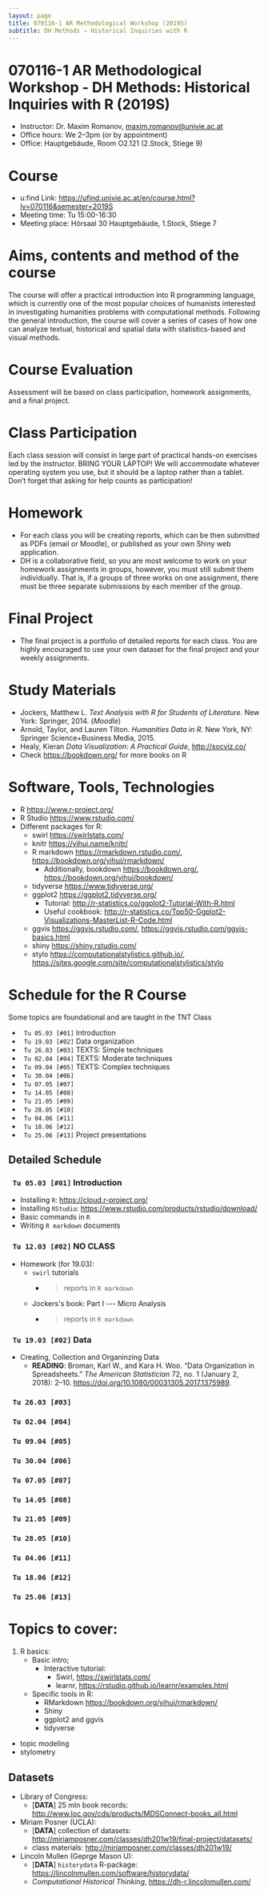 ```yaml
---
layout: page
title: 070116-1 AR Methodological Workshop (2019S)
subtitle: DH Methods — Historical Inquiries with R
---
```


# 070116-1 AR Methodological Workshop - DH Methods: Historical Inquiries with R (2019S)

* Instructor: Dr. Maxim Romanov, [maxim.romanov@univie.ac.at](maxim.romanov@univie.ac.at)
* Office hours: We 2–3pm (or by appointment)
* Office: Hauptgebäude, Room O2.121 (2.Stock, Stiege 9)

# Course

* u:find Link: <https://ufind.univie.ac.at/en/course.html?lv=070116&semester=2019S>
* Meeting time: Tu 15:00-16:30
* Meeting place: Hörsaal 30 Hauptgebäude, 1.Stock, Stiege 7

# Aims, contents and method of the course

The course will offer a practical introduction into R programming language, which is currently one of the most popular choices of humanists interested in investigating humanities problems with computational methods. Following the general introduction, the course will cover a series of cases of how one can analyze textual, historical and spatial data with statistics-based and visual methods.

# Course Evaluation 

Assessment will be based on class participation, homework assignments, and a final project.

# Class Participation

Each class session will consist in large part of practical hands-on exercises led by the instructor. BRING YOUR LAPTOP! We will accommodate whatever operating system you use, but it should be a laptop rather than a tablet. Don’t forget that asking for help counts as participation!

# Homework

* For each class you will be creating reports, which can be then submitted as PDFs (email or Moodle), or published as your own Shiny web application.
* DH is a collaborative field, so you are most welcome to work on your homework assignments in groups, however, you must still submit them individually. That is, if a groups of three works on one assignment, there must be three separate submissions by each member of the group. 

# Final Project

* The final project is a portfolio of detailed reports for each class. You are highly encouraged to use your own dataset for the final project and your weekly assignments.

# Study Materials

* Jockers, Matthew L. *Text Analysis with R for Students of Literature.* New York: Springer, 2014. (*Moodle*)
* Arnold, Taylor, and Lauren Tilton. *Humanities Data in R.* New York, NY: Springer Science+Business Media, 2015.
* Healy, Kieran *Data Visualization: A Practical Guide*, <http://socviz.co/>
* Check <https://bookdown.org/> for more books on R

# Software, Tools, Technologies

* R <https://www.r-project.org/>
* R Studio <https://www.rstudio.com/>
* Different packages for R:
	* swirl <https://swirlstats.com/>
	* knitr <https://yihui.name/knitr/> 
	* R markdown <https://rmarkdown.rstudio.com/>, <https://bookdown.org/yihui/rmarkdown/>
		* Additionally, bookdown <https://bookdown.org/>, <https://bookdown.org/yihui/bookdown/>
	* tidyverse <https://www.tidyverse.org/>
	* ggplot2 <https://ggplot2.tidyverse.org/>
		* Tutorial: <http://r-statistics.co/ggplot2-Tutorial-With-R.html>
		* Useful cookbook: <http://r-statistics.co/Top50-Ggplot2-Visualizations-MasterList-R-Code.html>
	* ggvis <https://ggvis.rstudio.com/>, <https://ggvis.rstudio.com/ggvis-basics.html>
	* shiny <https://shiny.rstudio.com/>
	* stylo <https://computationalstylistics.github.io/>, <https://sites.google.com/site/computationalstylistics/stylo>


# Schedule for the R Course

Some topics are foundational and are taught in the TNT Class

- ` Tu 05.03 [#01]` Introduction
- ` Tu 19.03 [#02]` Data organization
- ` Tu 26.03 [#03]` TEXTS: Simple techniques
- ` Tu 02.04 [#04]` TEXTS: Moderate techniques
- ` Tu 09.04 [#05]` TEXTS: Complex techniques 
- ` Tu 30.04 [#06]` 
- ` Tu 07.05 [#07]` 
- ` Tu 14.05 [#08]` 
- ` Tu 21.05 [#09]` 
- ` Tu 28.05 [#10]` 
- ` Tu 04.06 [#11]` 
- ` Tu 18.06 [#12]` 
- ` Tu 25.06 [#13]` Project presentations


## Detailed Schedule

### ` Tu 05.03 [#01]` Introduction

- Installing `R`: <https://cloud.r-project.org/>
- Installing `RStudio`: <https://www.rstudio.com/products/rstudio/download/>
- Basic commands in `R`
- Writing `R markdown` documents

### ` Tu 12.03 [#02]` NO CLASS

- Homework (for 19.03):
	- `swirl` tutorials
		- > reports in `R markdown`
	- Jockers's book: Part I --- Micro Analysis
		- > reports in `R markdown`

### ` Tu 19.03 [#02]` Data

- Creating, Collection and Organinzing Data
	- **READING**: Broman, Karl W., and Kara H. Woo. “Data Organization in Spreadsheets.” *The American Statistician* 72, no. 1 (January 2, 2018): 2–10. <https://doi.org/10.1080/00031305.2017.1375989>.


### ` Tu 26.03 [#03]` 

### ` Tu 02.04 [#04]` 

### ` Tu 09.04 [#05]` 

### ` Tu 30.04 [#06]` 

### ` Tu 07.05 [#07]` 

### ` Tu 14.05 [#08]` 

### ` Tu 21.05 [#09]` 

### ` Tu 28.05 [#10]` 

### ` Tu 04.06 [#11]` 

### ` Tu 18.06 [#12]` 

### ` Tu 25.06 [#13]` 

# Topics to cover:

1. R basics:
	- Basic intro;
		- Interactive tutorial:
			- Swirl, <https://swirlstats.com/>
			- learnr, <https://rstudio.github.io/learnr/examples.html>
	- Specific tools in R:
		- RMarkdown <https://bookdown.org/yihui/rmarkdown/>
		- Shiny
		- ggplot2 and ggvis
		- tidyverse

- topic modeling
- stylometry

## Datasets

- Library of Congress:
	- [**DATA**] 25 mln book records: <http://www.loc.gov/cds/products/MDSConnect-books_all.html>
- Miriam Posner (UCLA):
	- [**DATA**] collection of datasets: <http://miriamposner.com/classes/dh201w19/final-project/datasets/>
	- class materials: <http://miriamposner.com/classes/dh201w19/>
- Lincoln Mullen (Geprge Mason U):
	- [**DATA**] `historydata` R-package: <https://lincolnmullen.com/software/historydata/>
	- *Computational Historical Thinking*, <https://dh-r.lincolnmullen.com/>